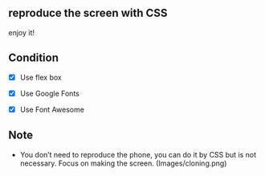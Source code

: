 ## reproduce the screen with CSS
enjoy it!

## Condition

- [x] Use flex box
- [x] Use Google Fonts
- [x] Use Font Awesome


## Note

- You don’t need to reproduce the phone, you can do it by CSS but is not necessary. Focus on making the screen. (Images/cloning.png)